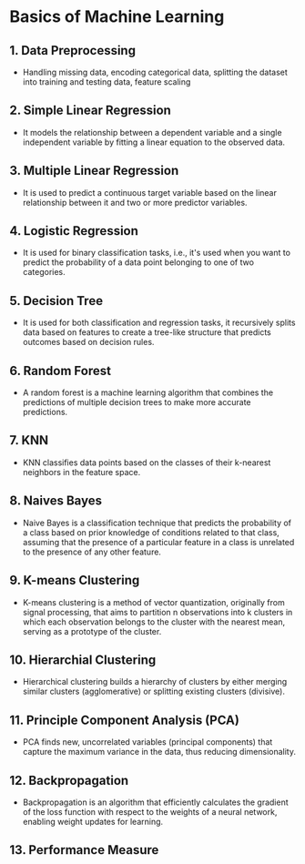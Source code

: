 # Basics of Machine Learning

## 1. Data Preprocessing
* Handling missing data, encoding categorical data, splitting the dataset into training and testing data, feature scaling

## 2. Simple Linear Regression
* It models the relationship between a dependent variable and a single independent variable by fitting a linear equation to the observed data.

## 3. Multiple Linear Regression
* It is used to predict a continuous target variable based on the linear relationship between it and two or more predictor variables.

## 4. Logistic Regression
* It is used for binary classification tasks, i.e., it's used when you want to predict the probability of a data point belonging to one of two categories.

## 5. Decision Tree
* It is used for both classification and regression tasks, it recursively splits data based on features to create a tree-like structure that predicts outcomes based on decision rules.

## 6. Random Forest
* A random forest is a machine learning algorithm that combines the predictions of multiple decision trees to make more accurate predictions.   

## 7. KNN
* KNN classifies data points based on the classes of their k-nearest neighbors in the feature space.
  
## 8. Naives Bayes
* Naive Bayes is a classification technique that predicts the probability of a class based on prior knowledge of conditions related to that class, assuming that the presence of a particular feature in a class is unrelated to the presence of any other feature.
  
## 9. K-means Clustering
* K-means clustering is a method of vector quantization, originally from signal processing, that aims to partition n observations into k clusters in which each observation belongs to the cluster with the nearest mean, serving as a prototype of the cluster.

## 10. Hierarchial Clustering
* Hierarchical clustering builds a hierarchy of clusters by either merging similar clusters (agglomerative) or splitting existing clusters (divisive).
  
## 11. Principle Component Analysis (PCA)
* PCA finds new, uncorrelated variables (principal components) that capture the maximum variance in the data, thus reducing dimensionality.
  
## 12. Backpropagation
* Backpropagation is an algorithm that efficiently calculates the gradient of the loss function with respect to the weights of a neural network, enabling weight updates for learning.
  
## 13. Performance Measure
